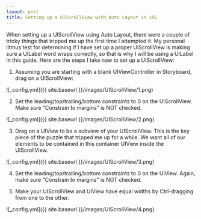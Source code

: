 ```yaml
---
layout: post
title: Setting up a UIScrollView with Auto Layout in iOS
---
```


When setting up a UIScrollView using Auto Layout, there were a couple of tricky things that tripped me up the first time I attempted it. My personal litmus test for determining if I have set up a proper UIScrollView is making sure a UILabel word wraps correctly, so that is why I will be using a UILabel in this guide. Here are the steps I take now to set up a UIScrollView:


1. Assuming you are starting with a blank UIViewController in Storyboard, drag on a UIScrollView:

![_config.yml]({{ site.baseurl }}/images/UIScrollView/1.png)

2. Set the leading/top/trailing/bottom constraints to 0 on the UIScrollView. Make sure "Constrain to margins" is NOT checked.

![_config.yml]({{ site.baseurl }}/images/UIScrollView/2.png)

3. Drag on a UIView to be a subview of your UIScrollView. This is the key piece of the puzzle that tripped me up for a while. We want all of our elements to be contained in this container UIView inside the UIScrollView.

![_config.yml]({{ site.baseurl }}/images/UIScrollView/3.png)

4. Set the leading/top/trailing/bottom constraints to 0 on the UIView. Again, make sure "Constrain to margins" is NOT checked.

5. Make your UIScrollView and UIView have equal widths by Ctrl-dragging from one to the other.

![_config.yml]({{ site.baseurl }}/images/UIScrollView/4.png)
